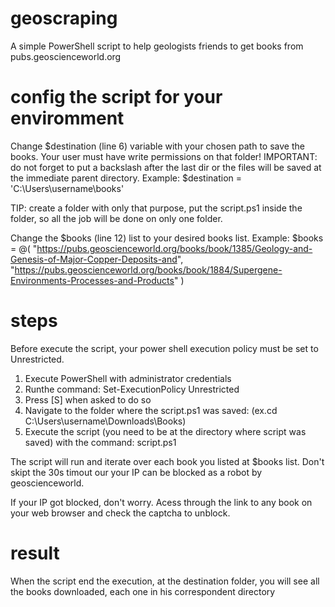 # geoscraping
A simple PowerShell script to help geologists friends to get books from pubs.geoscienceworld.org

# config the script for your enviromment
Change $destination (line 6) variable with your chosen path to save the books. Your user must have write permissions on that folder!
IMPORTANT: do not forget to put a backslash after the last dir or the files will be saved at the immediate parent directory.
Example: $destination = 'C:\Users\username\books\'

TIP: create a folder with only that purpose, put the script.ps1 inside the folder, so all the job will be done on only one folder.

Change the $books (line 12) list to your desired books list.
Example:
$books = @(
	"https://pubs.geoscienceworld.org/books/book/1385/Geology-and-Genesis-of-Major-Copper-Deposits-and",
	"https://pubs.geoscienceworld.org/books/book/1884/Supergene-Environments-Processes-and-Products"
	)

# steps
Before execute the script, your power shell execution policy must be set to Unrestricted.

1. Execute PowerShell with administrator credentials 
2. Runthe command: Set-ExecutionPolicy Unrestricted
3. Press [S] when asked to do so
4. Navigate to the folder where the script.ps1 was saved: (ex.cd  C:\Users\username\Downloads\Books)
4. Execute the script (you need to be at the directory where script was saved) with the command: script.ps1

The script will run and iterate over each book you listed at $books list. Don't skipt the 30s timout our your IP can be blocked as a robot by geoscienceworld.

If your IP got blocked, don't worry. Acess through the link to any book on your web browser and check the captcha to unblock.

# result
When the script end the  execution, at the destination folder, you will see all the books downloaded, each one in his correspondent directory








